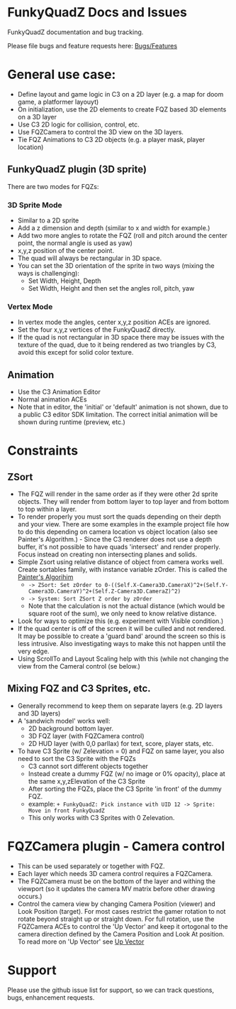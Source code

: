 # FunkyQuadZ Docs and Issues
FunkyQuadZ documentation and bug tracking.

Please file bugs and feature requests here: [Bugs/Features](https://github.com/MikalDev/FunkyQuadZ-Public/issues)

# General use case:
- Define layout and game logic in C3 on a 2D layer (e.g. a map for doom game, a platformer layouyt)
- On initialization, use the 2D elements to create FQZ based 3D elements on a 3D layer
- Use C3 2D logic for collision, control, etc.
- Use FQZCamera to control the 3D view on the 3D layers.
- Tie FQZ Animations to C3 2D objects (e.g. a player mask, player location)

## FunkyQuadZ plugin (3D sprite)
There are two modes for FQZs:

### 3D Sprite Mode
* Similar to a 2D sprite
* Add a z dimension and depth (similar to x and width for example.)
* Add two more angles to rotate the FQZ (roll and pitch around the center point, the normal angle is used as yaw) 
* x,y,z position of the center point.
* The quad will always be rectangular in 3D space.
* You can set the 3D orientation of the sprite in two ways (mixing the ways is challenging):
  * Set Width, Height, Depth
  * Set Width, Height and then set the angles roll, pitch, yaw
### Vertex Mode
* In vertex mode the angles, center x,y,z position ACEs are ignored.
* Set the four x,y,z vertices of the FunkyQuadZ directly.
* If the quad is not rectangular in 3D space there may be issues with the texture of the quad, due to it being rendered as two triangles by C3, avoid this except for solid color texture.
## Animation
- Use the C3 Animation Editor
- Normal animation ACEs
- Note that in editor, the 'initial' or 'default' animation is not shown, due to a public C3 editor SDK limitation. The correct initial animation will be shown during runtime (preview, etc.) 
# Constraints
## ZSort
- The FQZ will render in the same order as if they were other 2d sprite objects. They will render from bottom layer to top layer and from bottom to top within a layer.
- To render properly you must sort the quads depending on their depth and your view. There are some examples in the example project file how to do this depending on camera location vs object location (also see Painter's Algorithm.) - Since the C3 renderer does not use a depth buffer, it's not possible to have quads 'intersect' and render properly. Focus instead on creating non intersecting planes and solids.
- Simple Zsort using relative distance of object from camera works well. Create sortables family, with instance variable zOrder. This is called the [Painter's Algorihim](https://en.wikipedia.org/wiki/Painter%27s_algorithm)
  - `-> ZSort: Set zOrder to 0-((Self.X-Camera3D.CameraX)^2+(Self.Y-Camera3D.CameraY)^2+(Self.Z-Camera3D.CameraZ)^2)`
  - `-> System: Sort ZSort Z order by zOrder`
  - Note that the calculation is not the actual distance (which would be square root of the sum), we only need to know relative distance.
- Look for ways to optimize this (e.g. experiment with Visible condition.)
- If the quad center is off of the screen it will be culled and not rendered. It may be possible to create a 'guard band' around the screen so this is less intrusive. Also investigating ways to make this not happen until the very edge.
- Using ScrollTo and Layout Scaling help with this (while not changing the view from the Cameral control (se below.)
## Mixing FQZ and C3 Sprites, etc.
- Generally recommend to keep them on separate layers (e.g. 2D layers and 3D layers)
- A 'sandwich model' works well:
  - 2D background bottom layer.
  - 3D FQZ layer (with FQZCamera control)
  - 2D HUD layer (with 0,0 parllax) for text, score, player stats, etc.
- To have C3 Sprite (w/ Zelevation = 0) and FQZ on same layer, you also need to sort the C3 Sprite with the FQZs
  - C3 cannot sort different objects together
  - Instead create a dummy FQZ (w/ no image or 0% opacity), place at the same x,y,zElevation of the C3 Sprite
  - After sorting the FQZs, place the C3 Sprite 'in front' of the dummy FQZ.
  - example: `+ FunkyQuadZ: Pick instance with UID 12 -> Sprite: Move in front FunkyQuadZ`
  - This only works with C3 Sprites with 0 Zelevation.
# FQZCamera plugin - Camera control
- This can be used separately or together with FQZ.
- Each layer which needs 3D camera control requires a FQZCamera.
- The FQZCamera must be on the bottom of the layer and withing the viewport (so it updates the camera MV matrix before other drawing occurs.)
- Control the camera view by changing Camera Position (viewer) and Look Position (target). For most cases restrict the gamer rotation to not rotate beyond straight up or straight down. For full rotation, use the FQZCamera ACEs to control the 'Up Vector' and keep it ortogonal to the camera direction defined by the Camera Position and Look At position. To read more on 'Up Vector' see [Up Vector](http://learnwebgl.brown37.net/07_cameras/camera_introduction.html)

# Support
Please use the github issue list for support, so we can track questions, bugs, enhancement requests.

